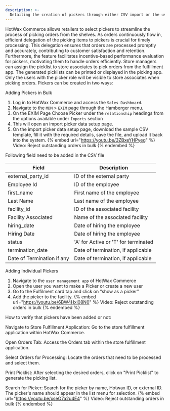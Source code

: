 ```yaml
---
description: >-
  Detailing the creation of pickers through either CSV import or the user management app for streamlined order processing in HotWax Commerce.
---
```

HotWax Commerce allows retailers to select pickers to streamline the process of picking orders from the shelves. As orders continuously flow in, efficient delegation of the picking items to pickers is crucial for timely processing. This delegation ensures that orders are processed promptly and accurately, contributing to customer satisfaction and retention. Furthermore, the feature facilitates incentive-based performance evaluation for pickers, motivating them to handle orders efficiently. 
Store managers can assign the picklist to store associates to pick orders from the fulfillment app. The generated picklists can be printed or displayed in the picking app. Only the users with the picker role will be visible to store associates when picking orders. Pickers can be created in two ways:

Adding Pickers in Bulk

1. Log in to HotWax Commerce and access the `Sales Dashboard`.
2. Navigate to the `MDM` > `EXIM` page through the Hamberger menu.
3. On the EXIM Page Choose Picker under the `relationship` headings from the options available under `Imports` section
4. This will open an import picker data setup page.
5. On the import picker data setup page, download the sample CSV template, fill it with the required details, save the file, and upload it back into the system.
{% embed url="https://youtu.be/3ZBxeYHPyeg" %}
Video: Reject outstanding orders in bulk
{% endembed %}

Following field need to be added in the CSV file

| Field             | Description                          |
|-------------------|--------------------------------------|
| external_party_id | ID of the external party             |
| Employee Id       | ID of the employee                   |
| first_name        | First name of the employee           |
| Last Name         | Last name of the employee            |
| facility_id       | ID of the associated facility       |
| Facility Associated | Name of the associated facility     |
| hiring_date       | Date of hiring the employee          |
| Hiring Date       | Date of hiring the employee          |
| status            | 'A' for Active or 'T' for terminated|
| termination_date  | Date of termination, if applicable  |
| Date of Termination if any | Date of termination, if applicable  |


Adding Individual Pickers

1. Navigate to the `user management app` of HotWax Commerce
2. Open the user you want to make a Picker or create a new user
3. Go to the Fulfilment card tap and click on “show as a picker”
4. Add the picker to the facility.
{% embed url="https://youtu.be/6BW4Hxi08N0" %}
Video: Reject outstanding orders in bulk
{% endembed %}

How to verify that pickers have been added or not: 

Navigate to Store Fulfillment Application: Go to the store fulfillment application within HotWax Commerce.

Open Orders Tab: Access the Orders tab within the store fulfillment application.

Select Orders for Processing: Locate the orders that need to be processed and select them.

Print Picklist: After selecting the desired orders, click on "Print Picklist" to generate the picking list.

Search for Picker: Search for the picker by name, Hotwax ID, or external ID. The picker's name should appear in the list menu for selection.
{% embed url="https://youtu.be/xseO7a2u4E4" %}
Video: Reject outstanding orders in bulk
{% endembed %}
